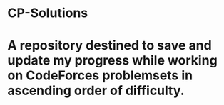 # CP-Solutions
# A repository destined to save and update my progress while working on CodeForces problemsets in ascending order of difficulty.
